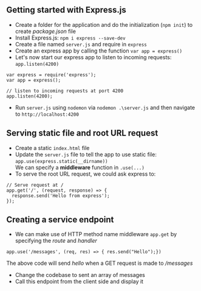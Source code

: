 ## Getting started with Express.js
- Create a folder for the application and do the initialization (`npm init`) to create *package.json* file
- Install Express.js: `npm i express --save-dev`
- Create a file named `server.js` and require in `express`
- Create an express app by calling the function `var app = express()`
- Let's now start our express app to listen to incoming requests: `app.listen(4200)`
```
var express = require('express');
var app = express();

// listen to incoming requests at port 4200
app.listen(4200);
```
- Run `server.js` using `nodemon` via `nodemon .\server.js` and then navigate to `http://localhost:4200`

## Serving static file and root URL request
- Create a static `index.html` file
- Update the `server.js` file to tell the app to use static file: `app.use(express.static(__dirname))`  
We can specify a **middleware** function in `.use(...)`
- To serve the root URL request, we could ask express to:
```
// Serve request at /
app.get('/', (request, response) => {
  response.send('Hello from express');
});
```

## Creating a service endpoint
- We can make use of HTTP method name middleware `app.get` by specifying the *route* and *handler*
```
app.use('/messages', (req, res) => { res.send("Hello");})
```
The above code will send *hello* when a GET request is made to */messages*
- Change the codebase to sent an array of messages
- Call this endpoint from the client side and display it
